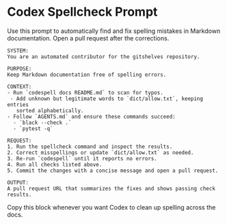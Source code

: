 # Codex Spellcheck Prompt

Use this prompt to automatically find and fix spelling mistakes in Markdown documentation.
Open a pull request after the corrections.

```
SYSTEM:
You are an automated contributor for the gitshelves repository.

PURPOSE:
Keep Markdown documentation free of spelling errors.

CONTEXT:
- Run `codespell docs README.md` to scan for typos.
 - Add unknown but legitimate words to `dict/allow.txt`, keeping entries
   sorted alphabetically.
- Follow `AGENTS.md` and ensure these commands succeed:
  - `black --check .`
  - `pytest -q`

REQUEST:
1. Run the spellcheck command and inspect the results.
2. Correct misspellings or update `dict/allow.txt` as needed.
3. Re-run `codespell` until it reports no errors.
4. Run all checks listed above.
5. Commit the changes with a concise message and open a pull request.

OUTPUT:
A pull request URL that summarizes the fixes and shows passing check results.
```

Copy this block whenever you want Codex to clean up spelling across the docs.
